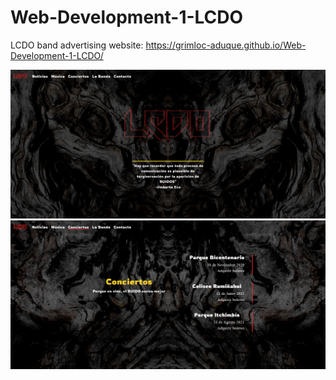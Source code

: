 # Web-Development-1-LCDO

LCDO band advertising website: https://grimloc-aduque.github.io/Web-Development-1-LCDO/

<img src="https://github.com/grimloc-aduque/Web-Development-1-LCDO/blob/master/git_images/inicio.png" style="width:600px;"/>

<img src="https://github.com/grimloc-aduque/Web-Development-1-LCDO/blob/master/git_images/conciertos.png" style="width:600px;"/> 
